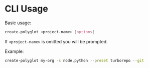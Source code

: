 # CLI Usage

Basic usage:
```bash
create-polyglot <project-name> [options]
```
If `<project-name>` is omitted you will be prompted.

Example:
```bash
create-polyglot my-org -s node,python --preset turborepo --git
```
